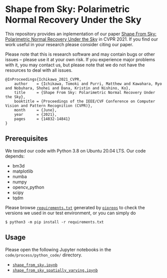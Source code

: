 # Shape from Sky: Polarimetric Normal Recovery Under the Sky

This repository provides an inplementation of our paper [Shape From Sky: Polarimetric Normal Recovery Under the Sky](https://openaccess.thecvf.com/content/CVPR2021/html/Ichikawa_Shape_From_Sky_Polarimetric_Normal_Recovery_Under_the_Sky_CVPR_2021_paper.html) in CVPR 2021.  If you find our work useful in your research please consider citing our paper.

Please note that this is research software and may contain bugs or other issues – please use it at your own risk. If you experience major problems with it, you may contact us, but please note that we do not have the resources to deal with all issues.

```
@InProceedings{Ichikawa_2021_CVPR,
    author    = {Ichikawa, Tomoki and Purri, Matthew and Kawahara, Ryo and Nobuhara, Shohei and Dana, Kristin and Nishino, Ko},
    title     = {Shape From Sky: Polarimetric Normal Recovery Under the Sky},
    booktitle = {Proceedings of the IEEE/CVF Conference on Computer Vision and Pattern Recognition (CVPR)},
    month     = {June},
    year      = {2021},
    pages     = {14832-14841}
}
```

## Prerequisites

We tested our code with Python 3.8 on Ubuntu 20.04 LTS.  Our code depends:
* bm3d
* matplotlib
* numba
* numpy
* opencv_python
* scipy
* tqdm

Please browse [`requirements.txt`](requirements.txt) generated by [`pipreqs`](https://pypi.org/project/pipreqs/) to check the versions we used in our test environment, or you can simply do
```
$ python3 -m pip install -r requirements.txt
```

## Usage

Please open the following Jupyter notebooks in the `code/process/python_code/` directory.
* [`shape_from_sky.ipynb`](code/process/python_code/shape_from_sky.ipynb)
* [`shape_from_sky_spatially_varying.ipynb`](code/process/python_code/shape_from_sky_spatially_varying.ipynb)
